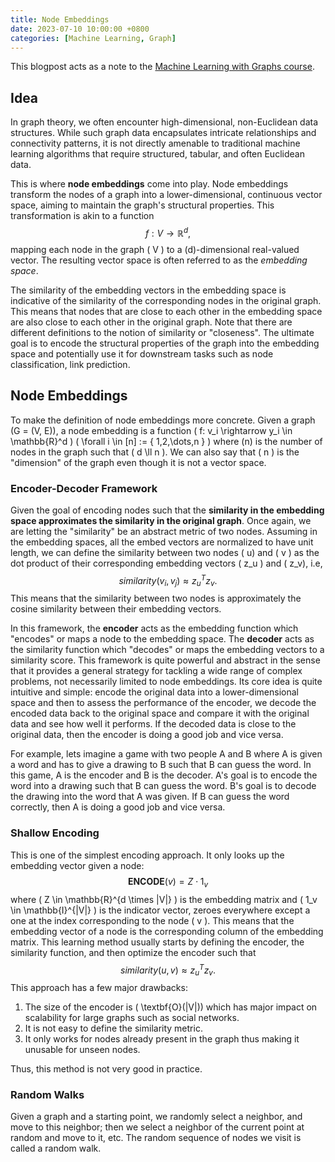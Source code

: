 ```yaml
---
title: Node Embeddings
date: 2023-07-10 10:00:00 +0800
categories: [Machine Learning, Graph]
---
```

This blogpost acts as a note to the [Machine Learning with Graphs course](http://web.stanford.edu/class/cs224w/).
## Idea
In graph theory, we often encounter high-dimensional, non-Euclidean data structures. While such graph data encapsulates intricate relationships and connectivity patterns, it is not directly amenable to traditional machine learning algorithms that require structured, tabular, and often Euclidean data. 

This is where **node embeddings** come into play. Node embeddings transform the nodes of a graph into a lower-dimensional, continuous vector space, aiming to maintain the graph's structural properties. This transformation is akin to a function 
$$
f: V \rightarrow \mathbb{R}^d,
$$
 mapping each node in the graph \( V \) to a \(d\)-dimensional real-valued vector. The resulting vector space is often referred to as the *embedding space*.

The similarity of the embedding vectors in the embedding space is indicative of the similarity of the corresponding nodes in the original graph. This means that nodes that are close to each other in the embedding space are also close to each other in the original graph. Note that there are different definitions to the notion of similarity or "closeness". The ultimate goal is to encode the structural properties of the graph into the embedding space and potentially use it for downstream tasks such as node classification, link prediction.

## Node Embeddings 
To make the definition of node embeddings more concrete. Given a graph \(G = (V, E)\), a node embedding is a function \( f: v_i \rightarrow y_i \in \mathbb{R}^d \) \( \forall i \in [n] := \{ 1,2,\dots,n \} \) where \(n\) is the number of nodes in the graph such that \( d \ll n \). We can also say that \( n \) is the "dimension" of the graph even though it is not a vector space.

### Encoder-Decoder Framework
Given the goal of encoding nodes such that the **similarity in the embedding space approximates the similarity in the original graph**. Once again, we are letting the "similarity" be an abstract metric of two nodes. Assuming in the embedding spaces, all the embed vectors are normalized to have unit length, we can define the similarity between two nodes \( u\) and \( v \) as the dot product of their corresponding embedding vectors \( z_u \) and \( z_v\), i.e,
$$
similarity(v_i, v_j) \approx z_u^T z_v. 
$$
This means that the similarity between two nodes is approximately the cosine similarity between their embedding vectors. 

In this framework, the **encoder** acts as the embedding function which "encodes" or maps a node to the embedding space. The **decoder** acts as the similarity function which "decodes" or maps the embedding vectors to a similarity score. This framework is quite powerful and abstract in the sense that it provides a general strategy for tackling a wide range of complex problems, not necessarily limited to node embeddings. Its core idea is quite intuitive and simple: encode the original data into a lower-dimensional space and then to assess the performance of the encoder, we decode the encoded data back to the original space and compare it with the original data and see how well it performs. If the decoded data is close to the original data, then the encoder is doing a good job and vice versa. 

For example, lets imagine a game with two people A and B where A is given a word and has to give a drawing to B such that B can guess the word. In this game, A is the encoder and B is the decoder. A's goal is to encode the word into a drawing such that B can guess the word. B's goal is to decode the drawing into the word that A was given. If B can guess the word correctly, then A is doing a good job and vice versa.

### Shallow Encoding
This is one of the simplest encoding approach. It only looks up the embedding vector given a node: 
$$
 \textbf{ENCODE}(v) = Z \cdot 1_v
$$
where \( Z \in \mathbb{R}^{d \times |V|} \) is the embedding matrix and \( 1_v \in \mathbb{I}^{|V|} \) is the indicator vector, zeroes everywhere except a one at the index corresponding to the node \( v \). This means that the embedding vector of a node is the corresponding column of the embedding matrix. This learning method usually starts by defining the encoder, the similarity function, and then optimize the encoder such that 
$$
similarity(u,v) \approx z_u^T z_v.
$$
This approach has a few major drawbacks:
1. The size of the encoder is \( \textbf{O}(|V|)\) which has major impact on scalability for large graphs such as social networks.
2. It is not easy to define the similarity metric.  
3. It only works for nodes already present in the graph thus making it unusable for unseen nodes. 

Thus, this method is not very good in practice. 

### Random Walks
Given a graph and a starting point, we randomly select a neighbor, and move to this neighbor; then we select a neighbor of the current point at random and move to it, etc. The random sequence of nodes we visit is called a random walk.